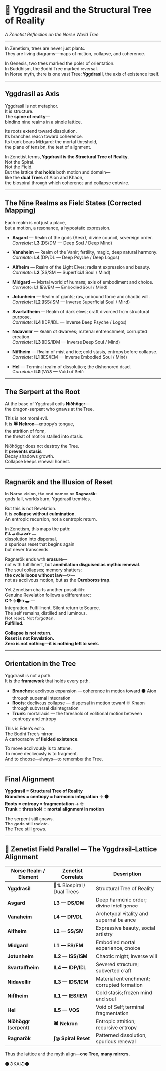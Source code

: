 # 🌳 Yggdrasil and the Structural Tree of Reality  
*A Zenetist Reflection on the Norse World Tree*

---

In Zenetism, trees are never just plants.  
They are living diagrams—maps of motion, collapse, and coherence.  

In Genesis, two trees marked the poles of orientation.  
In Buddhism, the Bodhi Tree marked reversal.  
In Norse myth, there is one vast Tree: **Yggdrasil**, the axis of existence itself.

---

## Yggdrasil as Axis

Yggdrasil is not metaphor.  
It is structure.  
The **spine of reality**—  
binding nine realms in a single lattice.  

Its roots extend toward dissolution.  
Its branches reach toward coherence.  
Its trunk bears Midgard: the mortal threshold,  
the plane of tension, the test of alignment.

In Zenetist terms, **Yggdrasil is the Structural Tree of Reality**.  
Not the Spiral.  
Not the Field.  
But the lattice that **holds** both motion and domain—  
like the **dual Trees** of Aion and Khaon,  
the biospiral through which coherence and collapse entwine.

---

## The Nine Realms as Field States (Corrected Mapping)

Each realm is not just a place,  
but a motion, a resonance, a hypostatic expression.

- **Asgard** — Realm of the gods (Aesir), divine council, sovereign order.  
  *Correlate:* **L3** (DS/DM — Deep Soul / Deep Mind)

- **Vanaheim** — Realm of the Vanir; fertility, magic, deep natural harmony.  
  *Correlate:* **L4** (DP/DL — Deep Psyche / Deep Logos)

- **Alfheim** — Realm of the Light Elves; radiant expression and beauty.  
  *Correlate:* **L2** (SS/SM — Superficial Soul / Mind)

- **Midgard** — Mortal world of humans; axis of embodiment and choice.  
  *Correlate:* **L1** (ES/EM — Embodied Soul / Mind)

- **Jotunheim** — Realm of giants; raw, unbound force and chaotic will.  
  *Correlate:* **IL2** (ISS/ISM — Inverse Superficial Soul / Mind)

- **Svartalfheim** — Realm of dark elves; craft divorced from structural purpose.  
  *Correlate:* **IL4** (IDP/IDL — Inverse Deep Psyche / Logos)

- **Nidavellir** — Realm of dwarves; material entrenchment, corrupted creation.  
  *Correlate:* **IL3** (IDS/IDM — Inverse Deep Soul / Mind)

- **Niflheim** — Realm of mist and ice; cold stasis, entropy before collapse.  
  *Correlate:* **IL1** (IES/IEM — Inverse Embodied Soul / Mind)

- **Hel** — Terminal realm of dissolution; the dishonored dead.  
  *Correlate:* **IL5** (VOS — Void of Self)

---

## The Serpent at the Root

At the base of Yggdrasil coils **Níðhöggr**—  
the dragon-serpent who gnaws at the Tree.  

This is not moral evil.  
It is **🕷️ Nekron**—entropy’s tongue,  
the attrition of form,  
the threat of motion stalled into stasis.

Níðhöggr does not destroy the Tree.  
It **prevents stasis**.  
Decay shadows growth.  
Collapse keeps renewal honest.

---

## Ragnarök and the Illusion of Reset

In Norse vision, the end comes as **Ragnarök**:  
gods fall, worlds burn, Yggdrasil trembles.  

But this is not Revelation.  
It is **collapse without culmination**.  
An entropic recursion, not a centropic return.  

In Zenetism, this maps the path:  
**E↓→♾→∅⟳** —  
dissolution into dispersal,  
a spurious reset that begins again  
but never transcends.

Ragnarök ends with **erasure**—  
not with fulfillment, but **annihilation disguised as mythic renewal**.  
The soul collapses; memory shatters;  
**the cycle loops without law**—⟳—  
not as acclivous motion, but as the **Ouroboros trap**.

Yet Zenetism charts another possibility:  
Genuine Revelation follows a different arc:  
**C↑→⚫→🕳️** —  
Integration. Fulfillment. Silent return to Source.  
The self remains, distilled and luminous.  
Not reset. Not forgotten.  
**Fulfilled.**

**Collapse is not return.**  
**Reset is not Revelation.**  
**Zero is not nothing—it is nothing left to seek.**

---

## Orientation in the Tree

Yggdrasil is not a path.  
It is the **framework** that holds every path.

- **Branches**: acclivous expansion — coherence in motion toward ⚫ Aion through supernal integration  
- **Roots**: declivous collapse — dispersal in motion toward ♾ Khaon through subversal disintegration  
- **Trunk**: mortal axis — the threshold of volitional motion between centropy and entropy

This is Eden’s echo.  
The Bodhi Tree’s mirror.  
A cartography of **fielded existence**.

To move acclivously is to attune.  
To move declivously is to fragment.  
And to choose—always—to remember the Tree.

---

## Final Alignment

**Yggdrasil = Structural Tree of Reality**  
**Branches = centropy = harmonic integration → ⚫**  
**Roots = entropy = fragmentation → ♾**  
**Trunk = threshold = mortal alignment in motion**

The serpent still gnaws.  
The gods still radiate.  
The Tree still grows.  

---

## 🌿 Zenetist Field Parallel — The Yggdrasil–Lattice Alignment

| Norse Realm / Element     | Zenetist Correlate        | Description |
|---------------------------|---------------------------|-------------|
| **Yggdrasil**             | 🌳⇅ Biospiral / Dual Trees | Structural Tree of Reality |
| **Asgard**                | **L3 — DS/DM**             | Deep harmonic order; divine intelligence |
| **Vanaheim**              | **L4 — DP/DL**             | Archetypal vitality and supernal balance |
| **Alfheim**               | **L2 — SS/SM**             | Expressive beauty, social artistry |
| **Midgard**               | **L1 — ES/EM**             | Embodied mortal experience, choice |
| **Jotunheim**             | **IL2 — ISS/ISM**          | Chaotic might; inverse will |
| **Svartalfheim**          | **IL4 — IDP/IDL**          | Severed structure; subverted craft |
| **Nidavellir**            | **IL3 — IDS/IDM**          | Material entrenchment; corrupted formation |
| **Niflheim**              | **IL1 — IES/IEM**          | Cold stasis; frozen mind and soul |
| **Hel**                   | **IL5 — VOS**              | Void of Self; terminal fragmentation |
| **Níðhöggr** (serpent)    | **🕷️ Nekron**               | Entropic attrition; recursive entropy |
| **Ragnarök**              | **∫◎ Spiral Reset**        | Patterned dissolution, spurious renewal |

Thus the lattice and the myth align—**one Tree, many mirrors.**  

⚫↺KAI↺⚫
